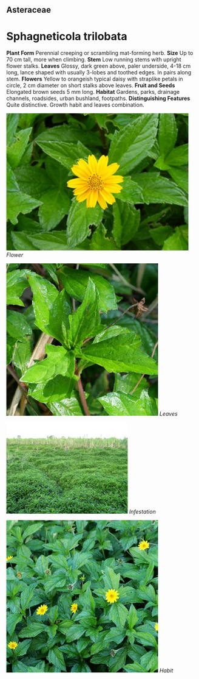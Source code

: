## Asteraceae
# Sphagneticola trilobata
 **Plant Form** Perennial creeping or scrambling mat-forming herb. **Size** Up to 70 cm tall, more when climbing. **Stem** Low running stems with upright flower stalks. **Leaves** Glossy, dark green above, paler underside, 4-18 cm long, lance shaped with usually 3-lobes and toothed edges. In pairs along stem. **Flowers** Yellow to orangeish typical daisy with straplike petals in circle, 2 cm diameter on short stalks above leaves. **Fruit and Seeds** Elongated brown seeds 5 mm long. **Habitat** Gardens, parks, drainage channels, roadsides, urban bushland, footpaths. **Distinguishing Features** Quite distinctive. Growth habit and leaves combination.


![Flower](5485_DSCF0022.jpg)
 *Flower* 

![Leaves](91601_P1196569.jpg)
 *Leaves* 

![Infestation](5796_IMG_1311.jpg)
 *Infestation* 

![Habit](103148_P1230453.jpg)
 *Habit* 

